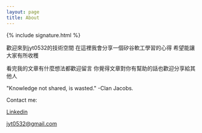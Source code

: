 ```yaml
---
layout: page
title: About
---
```

{% include signature.html %}

歡迎來到jyt0532的技術空間 在這裡我會分享一個矽谷軟工學習的心得 希望能讓大家有所收穫

看完我的文章有什麼想法都歡迎留言 
你覺得文章對你有幫助的話也歡迎分享給其他人

"Knowledge not shared, is wasted." -Clan Jacobs.


Contact me:

[Linkedin](https://www.linkedin.com/in/boyuchiang/)

[jyt0532@gmail.com](mailto:jyt0532@gmail.com)
